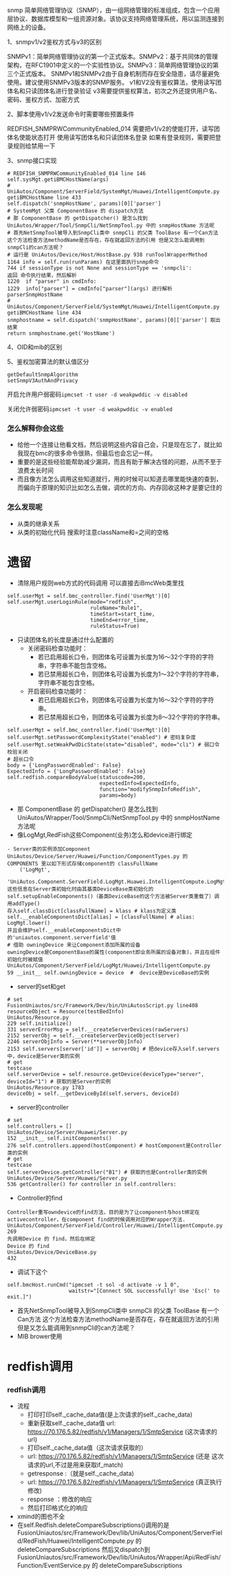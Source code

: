 snmp
简单网络管理协议（SNMP），由一组网络管理的标准组成，包含一个应用层协议、数据库模型和一组资源对象。该协议支持网络管理系统，用以监测连接到网络上的设备。

1、snmpv1/v2鉴权方式与v3的区别

SNMPv1：简单网络管理协议的第一个正式版本。SNMPv2：基于共同体的管理架构，在RFC1901中定义的一个实验性协议。SNMPv3：简单网络管理协议的第三个正式版本。
SNMPv1和SNMPv2由于自身机制而存在安全隐患，请尽量避免使用。建议使用SNMPv3版本的SNMP服务。
v1和V2没有鉴权算法，使用读写团体名和只读团体名进行登录验证
v3需要提供鉴权算法，初次之外还提供用户名、密码、鉴权方式、加密方式

2、脚本使用v1/v2发送命令时需要哪些预置条件

REDFISH_SNMPRWCommunityEnabled_014
需要把v1/v2的使能打开，读写团体名使能状态打开
使用读写团体名和只读团体名登录
如果有登录规则，需要把登录规则给禁用一下

3、snmp接口实现
```
# REDFISH_SNMPRWCommunityEnabled_014 line 146
self.sysMgt.getiBMCHostName(args)
# UniAutos/Component/ServerField/SystemMgt/Huawei/IntelligentCompute.py  getiBMCHostName line 433
self.dispatch('snmpHostName', params)[0]['parser']
# SystemMgt 父类 ComponentBase 的 dispatch方法
# 那 ComponentBase 的 getDispatcher() 是怎么找到 UniAutos/Wrapper/Tool/SnmpCli/NetSnmpTool.py 中的 snmpHostName 方法呢
# 首先NetSnmpTool被导入到SnmpCli类中 snmpCli 的父类 ToolBase 有一个Can方法 这个方法检查方法methodName是否存在，存在就返回方法的引用 但是又怎么能调用到snmpCli的can方法呢？
# 运行是 UniAutos/Device/Host/HostBase.py 938 runToolWrapperMethod
1164 info = self.run(runParams) 在这里面执行snmp命令
744 if sessionType is not None and sessionType == 'snmpcli':
返回 命令执行结果，然后解析
1220  if "parser" in cmdInfo: 
1229  info["parser"] = cmdInfo["parser"](args) 进行解析 parserSnmpHostName
# UniAutos/Component/ServerField/SystemMgt/Huawei/IntelligentCompute.py  getiBMCHostName line 434
snmphostname = self.dispatch('snmpHostName', params)[0]['parser'] 取出结果
return snmphostname.get('HostName') 
```
4、OID和mib的区别

5、鉴权加密算法的默认值区分
```
getDefaultSnmpAlgorithm
setSnmpV3AuthAndPrivacy
```
开启允许用户弱密码`ipmcset -t user -d weakpwddic -v disabled`

关闭允许弱密码`ipmcset -t user -d weakpwddic -v enabled`

### 怎么解释你会这些
- 给他一个连接让他看文档，然后说明这些内容自己会，只是现在忘了，就比如我现在bmc的很多命令很熟，但最后也会忘记一样。
- 重要的是这些经验能帮助减少漏洞，而且有助于解决古怪的问题，从而不至于浪费太长时间
- 而且像方法怎么调用这些知道就行，用的时候可以知道去哪里能快速的查到，而偏向于原理的知识比如怎么去做，调优的方向、内存回收这种才是要记住的
### 怎么发现呢
- 从类的继承关系
- 从类的初始化代码 搜索时注意className和=之间的空格
# 遗留
- 清除用户规则web方式的代码调用 可以直接去iBmcWeb类里找
```
self.userMgt = self.bmc_controller.find('UserMgt')[0]
self.userMgt.userLoginRule(mode="redfish",
                           ruleName="Rule1",
                           timeStart=start_time,
                           timeEnd=error_time,
                           ruleStatus=True)
```
- 只读团体名的长度是通过什么配置的
  - 关闭密码检查功能时：
    - 若已启用超长口令，则团体名可设置为长度为16～32个字符的字符串，字符串不能包含空格。
    - 若已禁用超长口令，则团体名可设置为长度为1～32个字符的字符串，字符串不能包含空格。
  - 开启密码检查功能时：
    - 若已启用超长口令，则团体名可设置为长度为16～32个字符的字符串。
    - 若已禁用超长口令，则团体名可设置为长度为8～32个字符的字符串。
```
self.userMgt = self.bmc_controller.find('UserMgt')[0]
self.userMgt.setPasswordComplexityState("enabled") # 密码复杂度
self.userMgt.setWeakPwdDicState(state="disabled", mode="cli") # 弱口令校验关闭
# 超长口令
body = {'LongPasswordEnabled': False}
ExpectedInfo = {'LongPasswordEnabled': False}
self.redfish.compareBodyValue(statuscode=200,
                              expectedInfo=ExpectedInfo,
                              function="modifySnmpInfoRedfish",
                              params=body)
```
- 那 ComponentBase 的 getDispatcher() 是怎么找到 UniAutos/Wrapper/Tool/SnmpCli/NetSnmpTool.py 中的 snmpHostName 方法呢
- 像LogMgt,RedFish这些Component(业务)怎么和device进行绑定
```
- Server类的实例添加Component
UniAutos/Device/Server/Huawei/Function/ComponentTypes.py 的  COMPONENTS 里以如下形式存储component的 classFullName 
    ('LogMgt',
     'UniAutos.Component.ServerField.LogMgt.Huawei.IntelligentCompute.LogMgt'),
这些信息在Server类初始化时由其基类DeviceBase类初始化的self.setupEnableComponents()（基类DeviceBase的这个方法被Server类重载了）调用addType()
存入self.classDict[classFullName] = klass # klass为定义类
self.__enableComponentsDict[alias] = [classFullName] # alias: LogMgt.lower()
并且会维护self.__enableComponentsDict中的'uniautos.component.serverfield'值
# 借助 owningDevice 来让Component添加所属的设备 
owningDevice是ComponentBase的属性(component即业务所属的设备对象)，并且在组件初始化时被赋值
UniAutos/Component/ServerField/LogMgt/Huawei/IntelligentCompute.py 
59 __init__ self.owningDevice = device  #  device是DeviceBase的实例
```
- server的set和get
```
# set
FusionUniautos/src/Framework/Dev/bin/UniAutosScript.py line408
resourceObject = Resource(testBedInfo)
UniAutos/Resource.py
229 self.initialize()
331 serverErrorMsg = self.__createServerDevices(rawServers)
2152 serverObj = self.__createServerDeviceObject(server) 
2246 serverObjInfo = Server(**serverObjInfo)
2153 self.servers[server['id']] = serverObj # 把device存入self.servers中，device是Server类的实例
# get
testcase
self.serverDevice = self.resource.getDevice(deviceType="server", deviceId="1") # 获取的是Server的实例
UniAutos/Resource.py 1783
deviceObj = self.__getDeviceById(self.servers, deviceId)
```
- server的controller
```
# set
self.controllers = []
UniAutos/Device/Server/Huawei/Server.py 
152 __init__ self.initComponents()
276 self.controllers.append(hostComponent) # hostComponent是Controller类的实例
# get
testcase
self.serverDevice.getController("B1") # 获取的也是Controller类的实例
UniAutos/Device/Server/Huawei/Server.py 
536 getController() for controller in self.controllers:
```
- Controller的find
```
Controller重写owndevice的find方法，目的是为了让component与host绑定在activecontroller，在component find的时候调用对应的Wrapper方法.
UniAutos/Component/ServerField/Controller/Huawei/IntelligentCompute.py 269 
先调用Device 的 find，然后在绑定
Device 的 find
UniAutos/Device/DeviceBase.py
432
```
- 调试下这个
```
self.bmcHost.runCmd("ipmcset -t sol -d activate -v 1 0",
                    waitstr="[Connect SOL successfully! Use 'Esc(' to exit.]")
```
- 首先NetSnmpTool被导入到SnmpCli类中 snmpCli 的父类 ToolBase 有一个Can方法 这个方法检查方法methodName是否存在，存在就返回方法的引用 但是又怎么能调用到snmpCli的can方法呢？
- MIB brower使用
# redfish调用
### redfish调用
- 流程
  - 打印打印self._cache_data值(是上次请求的self._cache_data)
  - 重新获取self._cache_data值 url: https://70.176.5.82/redfish/v1/Managers/1/SmtpService (这次请求的url)
  - 打印self._cache_data值（这次请求获取的）
  - url: https://70.176.5.82/redfish/v1/Managers/1/SmtpService (还是 这次请求的url,不过是用来获取if_match)
  - getresponse :（就是self._cache_data)
  - url: https://70.176.5.82/redfish/v1/Managers/1/SmtpService (真正执行修改)
  - response ：修改的响应
  - 然后打印格式化的响应
- xmind的图也不全
- 在self.Redfish.deleteCompareSubscriptions()调用的是FusionUniautos/src/Framework/Dev/lib/UniAutos/Component/ServerField/RedFish/Huawei/IntelligentCompute.py 的 deleteCompareSubscriptions 然后又dispatch到FusionUniautos/src/Framework/Dev/lib/UniAutos/Wrapper/Api/RedFish/Function/EventService.py 的 deleteCompareSubscriptions